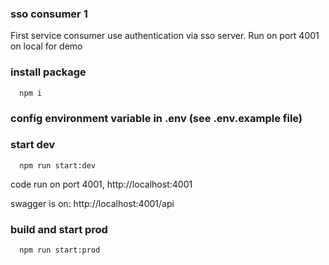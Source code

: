 ### sso consumer 1

First service consumer use authentication via sso server. 
Run on port 4001 on local for demo


### install package 
```
  npm i 
```
### config environment variable in .env (see .env.example file)


### start dev
```
  npm run start:dev 
```

code run on port 4001, http://localhost:4001

swagger is on: http://localhost:4001/api


### build and start prod
```
  npm run start:prod
```